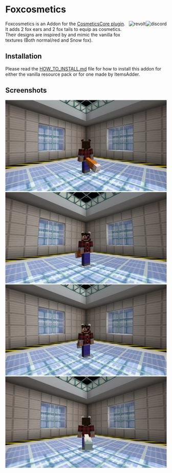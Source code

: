 # Foxcosmetics

<a href="https://discord.gg/6dazXp6" target="_blank">
  <img alt="discord" src="https://cdn.jsdelivr.net/npm/@intergrav/devins-badges@2/assets/minimal/social/discord-singular_vector.svg" height="64" align="right">
</a>
<a href="https://app.revolt.chat/invite/74TpERXA" target="_blank">
  <img alt="revolt" src="https://cdn.jsdelivr.net/npm/@intergrav/devins-badges@2/assets/minimal/social/revolt-singular_vector.svg" height="64" align="right">
</a>

Foxcosmetics is an Addon for the [CosmeticsCore plugin][cosmeticscore].  
It adds 2 fox ears and 2 fox tails to equip as cosmetics. Their designs are inspired by and mimic the vanilla fox textures (Both normal/red and Snow fox).

## Installation

Please read the [HOW_TO_INSTALL.md][installation] file for how to install this addon for either the vanilla resource pack or for one made by ItemsAdder.

## Screenshots

![fox-front]  
![fox-back]  
![snow-fox-front]  
![snow-fox-back]

<!-- Links -->
[cosmeticscore]: https://www.spigotmc.org/resources/105324/
[installation]: https://github.com/Andre601/Foxcosmetics/blob/main/HOW_TO_INSTALL.md

[fox-front]: https://github.com/Andre601/Foxcosmetics/blob/main/.assets/fox-front.png
[fox-back]: https://github.com/Andre601/Foxcosmetics/blob/main/.assets/fox-back.png
[snow-fox-front]: https://github.com/Andre601/Foxcosmetics/blob/main/.assets/snow-fox-front.png
[snow-fox-back]: https://github.com/Andre601/Foxcosmetics/blob/main/.assets/snow-fox-back.png
